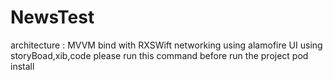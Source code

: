 # NewsTest
architecture : MVVM bind with RXSWift
networking using alamofire
UI using storyBoad,xib,code
please run this command before run the project  pod install
